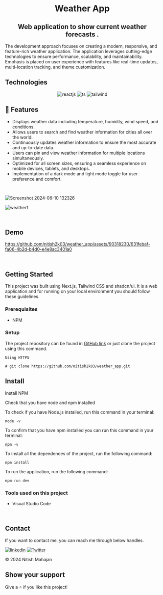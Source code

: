 <h1 align="center">Weather App</h1> 

<h2 align="center">Web application to show current weather forecasts .</h2>   
The development approach focuses on creating a modern, responsive, and feature-rich weather application. The application leverages cutting-edge technologies to ensure performance, scalability, and maintainability. Emphasis is placed on user experience with features like real-time updates, multi-location tracking, and theme customization.

## Technologies
<p align="center">
    <img src="https://img.shields.io/badge/React-20232A?style=for-the-badge&logo=react&logoColor=61DAFB" alt="reactjs" />
    <img src="https://img.shields.io/badge/TypeScript-007ACC?style=for-the-badge&logo=typescript&logoColor=white" alt="ts" />
    <img src="https://img.shields.io/badge/Tailwind_CSS-38B2AC?style=for-the-badge&logo=tailwind-css&logoColor=white" alt="tailwind"/>     
</p>



## 🚀 Features

- Displays weather data including temperature, humidity, wind speed, and conditions.
- Allows users to search and find weather information for cities all over the world.
- Continuously updates weather information to ensure the most accurate and up-to-date data.
- Users can pin and view weather information for multiple locations simultaneously.
- Optimized for all screen sizes, ensuring a seamless experience on mobile devices, tablets, and desktops.
- Implementation of a dark mode and light mode toggle for user preference and comfort.
 <br/>

![Screenshot 2024-06-10 132326](https://github.com/nitish2k03/weather_app/assets/90318230/2e31b3fa-d270-43b3-8b37-503673c3186d)


![weather1](https://github.com/nitish2k03/weather_app/assets/90318230/1e3fbaac-7b33-47ab-9e60-c5081749251c)

<br/>

## Demo

https://github.com/nitish2k03/weather_app/assets/90318230/631febaf-fa06-4b2d-b4d0-e4e8ac3401a0

<br/>


## Getting Started

This project was built using Next.js, Tailwind CSS and shadcn/ui. It is a web application and for running on your local environment you should follow these guidelines.


### Prerequisites

- NPM 

### Setup


The project repository can be found in [GitHub link](https://github.com/nitish2k03/weather_app) or just clone the project using this command. 


```
Using HTTPS

# git clone https://github.com/nitish2k03/weather_app.git
```



## Install

Install NPM

Check that you have node and npm installed

To check if you have Node.js installed, run this command in your terminal:


```
node -v
```

To confirm that you have npm installed you can run this command in your terminal:


```
npm -v
```


To install all the dependences of the project, run the following command:


```
npm install
```


To run the application, run the following command:

```
npm run dev
```


### Tools used on this project

- Visual Studio Code

<br/>



## Contact

If you want to contact me, you can reach me through below handles.

[![linkedin](https://img.shields.io/badge/Nitish_Mahajan-0077B5?style=for-the-badge&logo=linkedin&logoColor=white)](https://www.linkedin.com/in/mahajannitish/)
[![Twitter](https://img.shields.io/badge/Nitish_Mahajan-20232A?style=for-the-badge&logo=Github&logoColor=white)](https://github.com/nitish2k03/)

© 2024 Nitish Mahajan



## Show your support

Give a ⭐️ if you like this project!
